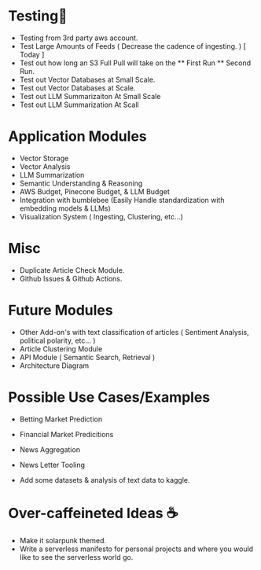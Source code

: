 # Testing🧪
* Testing from 3rd party aws account. 
* Test Large Amounts of Feeds ( Decrease the cadence of ingesting. ) [ Today ]
* Test out how long an S3 Full Pull will take on the
** First Run 
** Second Run.
* Test out Vector Databases at Small Scale.
* Test out Vector Databases at Scale. 
* Test out LLM Summarizaiton At Small Scale
* Test out LLM Summarization At Scall


# Application Modules
* Vector Storage
* Vector Analysis
* LLM Summarization
* Semantic Understanding & Reasoning 
* AWS Budget, Pinecone Budget, & LLM Budget
* Integration with bumblebee (Easily Handle standardization with embedding models & LLMs)
* Visualization System ( Ingesting, Clustering, etc...) 

# Misc
* Duplicate Article Check Module.
* Github Issues & Github Actions.

# Future Modules
* Other Add-on's with text classification of articles ( Sentiment Analysis, political polarity, etc... )
* Article Clustering Module
* API Module ( Semantic Search, Retrieval )
* Architecture Diagram

# Possible Use Cases/Examples
* Betting Market Prediction
* Financial Market Predicitions
* News Aggregation
* News Letter Tooling

* Add some datasets & analysis of text data to kaggle.

# Over-caffeineted Ideas ☕
* Make it solarpunk themed.
* Write a serverless manifesto for personal projects and where you would like to see the serverless world go.